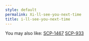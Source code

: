```yaml
---
style: default
permalink: Xi-ll-see-you-next-time
title: i-ll-see-you-next-time
---
```

You may also like:
[SCP-1467](http://scp-wiki.net/scp-1467)
[SCP-933](http://scp-wiki.net/scp-933)